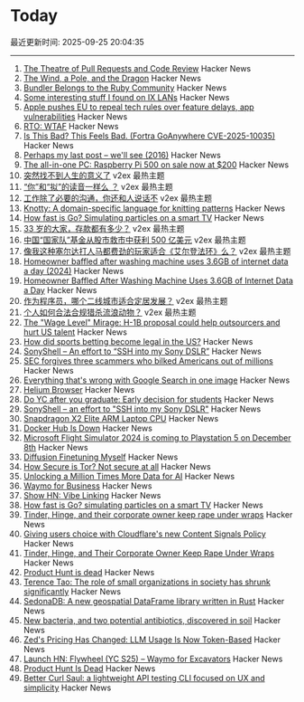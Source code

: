 # Today

最近更新时间: 2025-09-25 20:04:35

--- 
1. [The Theatre of Pull Requests and Code Review](https://meks.quest/blogs/the-theatre-of-pull-requests-and-code-review) Hacker News
2. [The Wind, a Pole, and the Dragon](https://entropicthoughts.com/the-wind-a-pole-and-the-dragon) Hacker News
3. [Bundler Belongs to the Ruby Community](https://andre.arko.net/2025/09/25/bundler-belongs-to-the-ruby-community/) Hacker News
4. [Some interesting stuff I found on IX LANs](https://blog.benjojo.co.uk/post/ixp-bad-broadcast-packets-interesting) Hacker News
5. [Apple pushes EU to repeal tech rules over feature delays, app vulnerabilities](https://www.reuters.com/business/apple-urges-eu-regulators-take-closer-look-tech-rules-2025-09-25/) Hacker News
6. [RTO: WTAF](https://wordsrightman.beehiiv.com/p/rto-wtaf) Hacker News
7. [Is This Bad? This Feels Bad. (Fortra GoAnywhere CVE-2025-10035)](https://labs.watchtowr.com/is-this-bad-this-feels-bad-goanywhere-cve-2025-10035/) Hacker News
8. [Perhaps my last post – we'll see (2016)](http://itila.blogspot.com/2016/04/perhaps-my-last-post-well-see.html) Hacker News
9. [The all-in-one PC: Raspberry Pi 500 on sale now at $200](https://www.raspberrypi.com/news/the-ultimate-all-in-one-pc-raspberry-pi-500-plus-on-sale-now-at-200/) Hacker News
10. [突然找不到人生的意义了](https://www.v2ex.com/t/1161738) v2ex 最热主题
11. [“你”和“拟”的读音一样么 ？](https://www.v2ex.com/t/1161686) v2ex 最热主题
12. [工作除了必要的沟通，你还和人说话不](https://www.v2ex.com/t/1161665) v2ex 最热主题
13. [Knotty: A domain-specific language for knitting patterns](https://t0mpr1c3.github.io/knotty/index.html) Hacker News
14. [How fast is Go? Simulating particles on a smart TV](https://dgerrells.com/blog/how-fast-is-go-simulating-millions-of-particles-on-a-smart-tv) Hacker News
15. [33 岁的大家，存款都有多少？](https://www.v2ex.com/t/1161675) v2ex 最热主题
16. [中国“国家队”基金从股市救市中获利 500 亿美元](https://www.v2ex.com/t/1161657) v2ex 最热主题
17. [像我这种塞尔达打人马都费劲的玩家适合《艾尔登法环》么？](https://www.v2ex.com/t/1161654) v2ex 最热主题
18. [Homeowner baffled after washing machine uses 3.6GB of internet data a day (2024)](https://www.newsweek.com/homeowner-baffled-washing-machine-uses-3-6gb-internet-1862675) Hacker News
19. [Homeowner Baffled After Washing Machine Uses 3.6GB of Internet Data a Day](https://www.newsweek.com/homeowner-baffled-washing-machine-uses-3-6gb-internet-1862675) Hacker News
20. [作为程序员，哪个二线城市适合定居发展？](https://www.v2ex.com/t/1161661) v2ex 最热主题
21. [个人如何合法合规猎杀流浪动物？](https://www.v2ex.com/t/1161655) v2ex 最热主题
22. [The "Wage Level" Mirage: H-1B proposal could help outsourcers and hurt US talent](https://ifp.org/the-wage-level-mirage/) Hacker News
23. [How did sports betting become legal in the US?](https://shreyashariharan.substack.com/p/how-did-sports-betting-become-legal) Hacker News
24. [SonyShell – An effort to “SSH into my Sony DSLR”](https://github.com/goudvuur/sonyshell) Hacker News
25. [SEC forgives three scammers who bilked Americans out of millions](https://www.msn.com/en-us/money/companies/trump-s-sec-forgives-three-scammers-who-bilked-americans-out-of-millions-opinion/ar-AA1NeBPg) Hacker News
26. [Everything that's wrong with Google Search in one image](https://bitbytebit.substack.com/p/everything-thats-wrong-with-google) Hacker News
27. [Helium Browser](https://helium.computer/) Hacker News
28. [Do YC after you graduate: Early decision for students](https://www.ycombinator.com/early-decision) Hacker News
29. [SonyShell – an effort to "SSH into my Sony DSLR"](https://github.com/goudvuur/sonyshell) Hacker News
30. [Snapdragon X2 Elite ARM Laptop CPU](https://www.qualcomm.com/products/mobile/snapdragon/laptops-and-tablets/snapdragon-x2-elite) Hacker News
31. [Docker Hub Is Down](https://www.dockerstatus.com/pages/incident/533c6539221ae15e3f000031/68d47a2f93c09e05486d93a9) Hacker News
32. [Microsoft Flight Simulator 2024 is coming to Playstation 5 on December 8th](https://www.flightsimulator.com/microsoft-flight-simulator-2024-soars-onto-playstation-5/) Hacker News
33. [Diffusion Finetuning Myself](https://vassi.life/projects/diffinetune) Hacker News
34. [How Secure is Tor? Not secure at all](https://csam-bib.github.io/security/) Hacker News
35. [Unlocking a Million Times More Data for AI](https://ifp.org/unlocking-a-million-times-more-data-for-ai/) Hacker News
36. [Waymo for Business](https://waymo.com/blog/2025/09/waymo-for-business) Hacker News
37. [Show HN: Vibe Linking](https://vb.lk/) Hacker News
38. [How fast is Go? simulating particles on a smart TV](https://dgerrells.com/blog/how-fast-is-go-simulating-millions-of-particles-on-a-smart-tv) Hacker News
39. [Tinder, Hinge, and their corporate owner keep rape under wraps](https://themarkup.org/investigations/2025/02/13/dating-app-tinder-hinge-cover-up) Hacker News
40. [Giving users choice with Cloudflare's new Content Signals Policy](https://blog.cloudflare.com/content-signals-policy/) Hacker News
41. [Tinder, Hinge, and Their Corporate Owner Keep Rape Under Wraps](https://themarkup.org/investigations/2025/02/13/dating-app-tinder-hinge-cover-up) Hacker News
42. [Product Hunt is dead](https://sedimental.org/product_hunt_is_dead.html) Hacker News
43. [Terence Tao: The role of small organizations in society has shrunk significantly](https://mathstodon.xyz/@tao/115259943398316677) Hacker News
44. [SedonaDB: A new geospatial DataFrame library written in Rust](https://sedona.apache.org/latest/blog/2025/09/24/introducing-sedonadb-a-single-node-analytical-database-engine-with-geospatial-as-a-first-class-citizen/) Hacker News
45. [New bacteria, and two potential antibiotics, discovered in soil](https://www.rockefeller.edu/news/38239-hundreds-of-new-bacteria-and-two-potential-antibiotics-found-in-soil/) Hacker News
46. [Zed's Pricing Has Changed: LLM Usage Is Now Token-Based](https://zed.dev/blog/pricing-change-llm-usage-is-now-token-based) Hacker News
47. [Launch HN: Flywheel (YC S25) – Waymo for Excavators](https://news.ycombinator.com/item?id=45362914) Hacker News
48. [Product Hunt Is Dead](https://sedimental.org/product_hunt_is_dead.html) Hacker News
49. [Better Curl Saul: a lightweight API testing CLI focused on UX and simplicity](https://github.com/DeprecatedLuar/better-curl-saul) Hacker News
